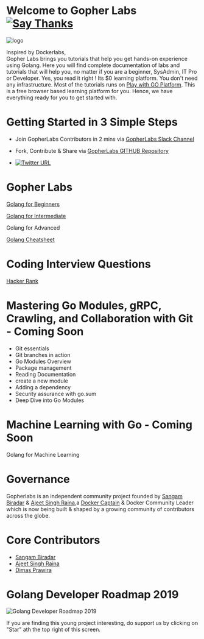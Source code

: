 # Welcome to Gopher Labs [![Say Thanks](https://img.shields.io/badge/SayThanks.io-%E2%98%BC-1EAEDB.svg)](https://saythanks.io/to/collabnix)

![logo](https://raw.githubusercontent.com/EngineITOps/GopherLabs/master/img/1280px-Go_Logo_Aqua.svg.png)



Inspired by Dockerlabs, <br>
Gopher Labs brings you tutorials that help you get hands-on experience using Golang. Here you will find complete documentation of labs and tutorials that will help you, no matter if you are a beginner, SysAdmin, IT Pro or Developer.
Yes, you read it right ! Its $0 learning platform. You don't need any infrastructure. Most of the tutorials runs on [Play with GO Platform](
https://play.golang.org). This is a free browser based learning platform for you. Hence, we have everything ready for you to get started with.


#  Getting Started in 3 Simple Steps

- Join GopherLabs Contributors in 2 mins via [GopherLabs Slack Channel](https://join.slack.com/t/collabnix/shared_invite/enQtNTI4Mjc1NTg4MTAzLTg1NzQzZjg0MjhjZDNkYzQwNWQ3NmQ1YTZhOWVjODA4NzdlNDFhY2ZkNWQ2MGVlNTI5YmFlNWU5N2I5NDJmMDU)

- Fork, Contribute & Share via [GopherLabs GITHUB Repository](https://github.com/collabnix/gopherlabs)

-  [![Twitter URL](https://img.shields.io/twitter/url/https/twitter.com/fold_left.svg?style=social&label=Follow%20%40collabnix)](https://twitter.com/collabnix)





# Gopher Labs

[Golang for Beginners](./Beginners/readme.md)

[Golang for Intermediate](./Intermediate/readme.md)

Golang for Advanced

[Golang Cheatsheet](./Golang_Cheatsheet.md)

# Coding Interview Questions 

[Hacker Rank](./GO_HackerRank/HackerRankReadme.md)

# Mastering Go Modules, gRPC, Crawling, and Collaboration with Git - Coming Soon 

- Git essentials
- Git branches in action
- Go Modules Overview
- Package management
- Reading Documentation 
- create a new module 
- Adding a dependency
- Security assurance with go.sum
- Deep Dive into Go Modules 

# Machine Learning with Go - Coming Soon

Golang for Machine Learning  


# Governance

Gopherlabs is an independent community project founded by [Sangam Biradar](https://github.com/sangam14) & [Ajeet Singh Raina](https://github.com/ajeetraina),a [Docker Captain](https://www.docker.com/captains/ajeet-singh-raina) & Docker Community Leader which is now being built & shaped by a growing community of contributors across the globe.

# Core Contributors

- [Sangam Biradar](https://github.com/sangam14)
- [Ajeet Singh Raina](https://github.com/ajeetraina)
- [Dimas Prawira](https://github.com/dhiemaz)


# Golang Developer Roadmap 2019

 ![Golang Developer Roadmap 2019](https://raw.githubusercontent.com/jackfrued/golang-developer-roadmap/master/golang-developer-roadmap.png)
 


If you are finding this young project interesting, do support us by clicking on "Star" ath the top right of this screen.
